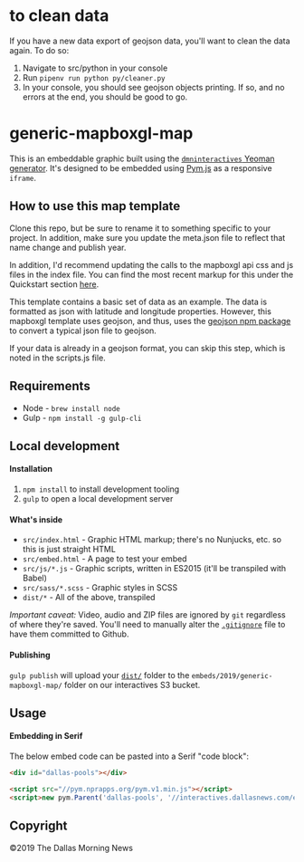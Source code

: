 # to clean data
If you have a new data export of geojson data, you'll want to clean the data again. To do so:

1. Navigate to src/python in your console
2. Run `pipenv run python py/cleaner.py`
3. In your console, you should see geojson objects printing. If so, and no errors at the end, you should be good to go.

# generic-mapboxgl-map

This is an embeddable graphic built using the [`dmninteractives` Yeoman generator](https://github.com/DallasMorningNews/generator-dmninteractives). It's designed to be embedded using [Pym.js](http://blog.apps.npr.org/pym.js/) as a responsive `iframe`.

## How to use this map template

Clone this repo, but be sure to rename it to something specific to your project. In addition, make sure you update the meta.json file to reflect that name change and publish year.

In addition, I'd recommend updating the calls to the mapboxgl api css and js files in the index file. You can find the most recent markup for this under the Quickstart section [here](https://docs.mapbox.com/mapbox-gl-js/overview/).

This template contains a basic set of data as an example. The data is formatted as json with latitude and longitude properties. However, this mapboxgl template uses geojson, and thus, uses the [geojson npm package](https://www.npmjs.com/package/geojson) to convert a typical json file to geojson.

If your data is already in a geojson format, you can skip this step, which is noted in the scripts.js file.


## Requirements

- Node - `brew install node`
- Gulp - `npm install -g gulp-cli`

## Local development

#### Installation

1. `npm install` to install development tooling
2. `gulp` to open a local development server

#### What's inside

- `src/index.html` - Graphic HTML markup; there's no Nunjucks, etc. so this is just straight HTML
- `src/embed.html` - A page to test your embed
- `src/js/*.js` - Graphic scripts, written in ES2015 (it'll be transpiled with Babel)
- `src/sass/*.scss` - Graphic styles in SCSS
- `dist/*` - All of the above, transpiled

_Important caveat:_ Video, audio and ZIP files are ignored by `git` regardless of where they're saved. You'll need to manually alter the [`.gitignore`](.gitignore) file to have them committed to Github.

#### Publishing

`gulp publish` will upload your [`dist/`](dist/) folder to the `embeds/2019/generic-mapboxgl-map/` folder on our interactives S3 bucket.

## Usage

#### Embedding in Serif

The below embed code can be pasted into a Serif "code block":

```html
<div id="dallas-pools"></div>

<script src="//pym.nprapps.org/pym.v1.min.js"></script>
<script>new pym.Parent('dallas-pools', '//interactives.dallasnews.com/embeds/2019/embed_dallas-pools/', {})</script>
```

## Copyright

&copy;2019 The Dallas Morning News
